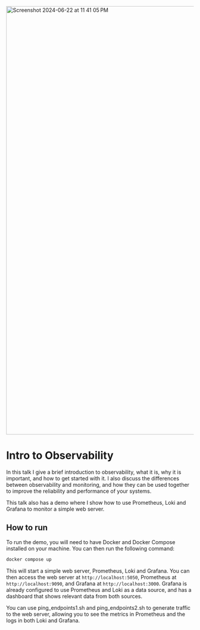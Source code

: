 <img width="1149" alt="Screenshot 2024-06-22 at 11 41 05 PM" src="https://github.com/Maniktherana/observability-talk/assets/14011425/80981bcf-11e3-4072-99c7-8b25fb249b18">

# Intro to Observability

In this talk I give a brief introduction to observability, what it is, why it is important, and how to get started with it. I also discuss the differences between observability and monitoring, and how they can be used together to improve the reliability and performance of your systems.

This talk also has a demo where I show how to use Prometheus, Loki and Grafana to monitor a simple web server.

## How to run

To run the demo, you will need to have Docker and Docker Compose installed on your machine. You can then run the following command:

```bash
docker compose up
```

This will start a simple web server, Prometheus, Loki and Grafana. You can then access the web server at `http://localhost:5050`, Prometheus at `http://localhost:9090`, and Grafana at `http://localhost:3000`. Grafana is already configured to use Prometheus and Loki as a data source, and has a dashboard that shows relevant data from both sources.

You can use ping_endpoints1.sh and ping_endpoints2.sh to generate traffic to the web server, allowing you to see the metrics in Prometheus and the logs in both Loki and Grafana.
